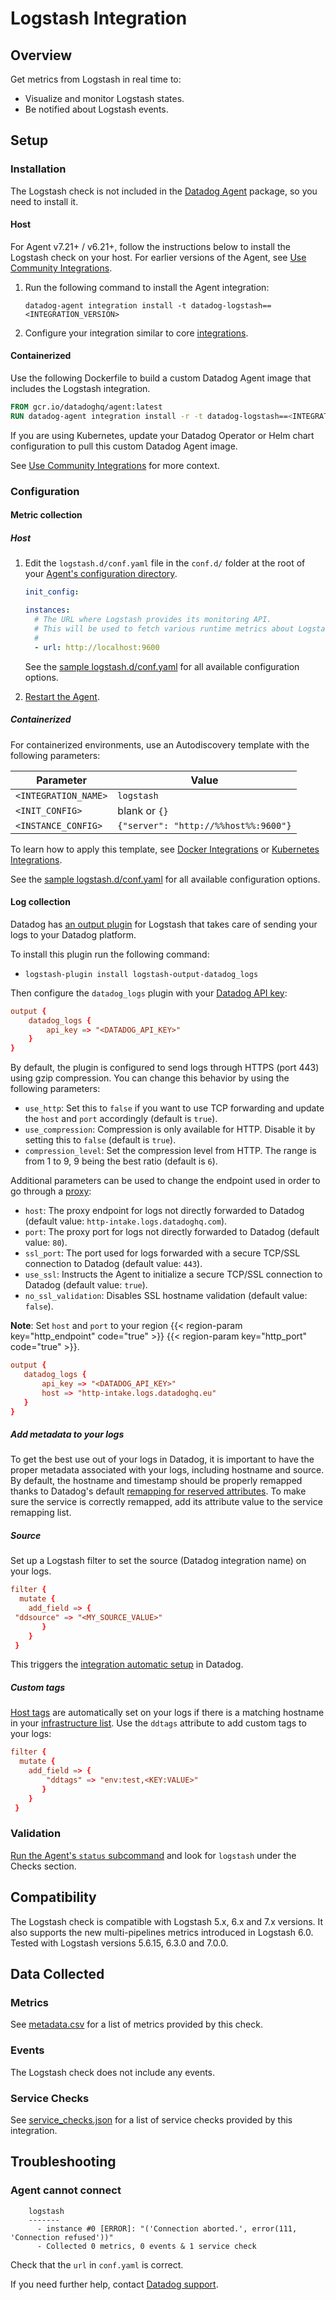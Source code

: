 # Logstash Integration

## Overview

Get metrics from Logstash in real time to:

- Visualize and monitor Logstash states.
- Be notified about Logstash events.

## Setup

### Installation

The Logstash check is not included in the [Datadog Agent][1] package, so you need to install it.

<!-- xxx tabs xxx -->
<!-- xxx tab "Host" xxx -->

#### Host

For Agent v7.21+ / v6.21+, follow the instructions below to install the Logstash check on your host. For earlier versions of the Agent, see [Use Community Integrations][2]. 

1. Run the following command to install the Agent integration:

   ```shell
   datadog-agent integration install -t datadog-logstash==<INTEGRATION_VERSION>
   ```

2. Configure your integration similar to core [integrations][3].

<!-- xxz tab xxx -->
<!-- xxx tab "Containerized" xxx -->

#### Containerized

Use the following Dockerfile to build a custom Datadog Agent image that includes the Logstash integration.

```dockerfile
FROM gcr.io/datadoghq/agent:latest
RUN datadog-agent integration install -r -t datadog-logstash==<INTEGRATION_VERSION>
```

If you are using Kubernetes, update your Datadog Operator or Helm chart configuration to pull this custom Datadog Agent image.

See [Use Community Integrations][2] for more context.

<!-- xxz tab xxx -->
<!-- xxz tabs xxx -->

### Configuration

#### Metric collection

<!-- xxx tabs xxx -->
<!-- xxx tab "Host" xxx -->

##### Host

1. Edit the `logstash.d/conf.yaml` file in the `conf.d/` folder at the root of your [Agent's configuration directory][4].

   ```yaml
   init_config:

   instances:
     # The URL where Logstash provides its monitoring API.
     # This will be used to fetch various runtime metrics about Logstash.
     #
     - url: http://localhost:9600
   ```

   See the [sample logstash.d/conf.yaml][5] for all available configuration options.

2. [Restart the Agent][6].

<!-- xxz tab xxx -->
<!-- xxx tab "Containerized" xxx -->

##### Containerized

For containerized environments, use an Autodiscovery template with the following parameters:

| Parameter            | Value                                |
| -------------------- | ------------------------------------ |
| `<INTEGRATION_NAME>` | `logstash`                           |
| `<INIT_CONFIG>`      | blank or `{}`                        |
| `<INSTANCE_CONFIG>`  | `{"server": "http://%%host%%:9600"}` |

To learn how to apply this template, see [Docker Integrations][7] or [Kubernetes Integrations][8].

See the [sample logstash.d/conf.yaml][5] for all available configuration options.

<!-- xxz tab xxx -->
<!-- xxz tabs xxx -->

#### Log collection

Datadog has [an output plugin][13] for Logstash that takes care of sending your logs to your Datadog platform.

To install this plugin run the following command:

- `logstash-plugin install logstash-output-datadog_logs`

Then configure the `datadog_logs` plugin with your [Datadog API key][14]:

```conf
output {
    datadog_logs {
        api_key => "<DATADOG_API_KEY>"
    }
}
```

By default, the plugin is configured to send logs through HTTPS (port 443) using gzip compression.
You can change this behavior by using the following parameters:

- `use_http`: Set this to `false` if you want to use TCP forwarding and update the `host` and `port` accordingly (default is `true`).
- `use_compression`: Compression is only available for HTTP. Disable it by setting this to `false` (default is `true`).
- `compression_level`: Set the compression level from HTTP. The range is from 1 to 9, 9 being the best ratio (default is `6`).

Additional parameters can be used to change the endpoint used in order to go through a [proxy][15]:

- `host`: The proxy endpoint for logs not directly forwarded to Datadog (default value: `http-intake.logs.datadoghq.com`).
- `port`: The proxy port for logs not directly forwarded to Datadog (default value: `80`).
- `ssl_port`: The port used for logs forwarded with a secure TCP/SSL connection to Datadog (default value: `443`).
- `use_ssl`: Instructs the Agent to initialize a secure TCP/SSL connection to Datadog (default value: `true`).
- `no_ssl_validation`: Disables SSL hostname validation (default value: `false`).

**Note**: Set `host` and `port` to your region {{< region-param key="http_endpoint" code="true" >}} {{< region-param key="http_port" code="true" >}}.

```conf
output {
   datadog_logs {
       api_key => "<DATADOG_API_KEY>"
       host => "http-intake.logs.datadoghq.eu"
   }
}
```

##### Add metadata to your logs

To get the best use out of your logs in Datadog, it is important to have the proper metadata associated with your logs, including hostname and source. By default, the hostname and timestamp should be properly remapped thanks to Datadog's default [remapping for reserved attributes][16]. To make sure the service is correctly remapped, add its attribute value to the service remapping list.

##### Source

Set up a Logstash filter to set the source (Datadog integration name) on your logs.

```conf
filter {
  mutate {
    add_field => {
 "ddsource" => "<MY_SOURCE_VALUE>"
       }
    }
 }
```

This triggers the [integration automatic setup][17] in Datadog.

##### Custom tags

[Host tags][18] are automatically set on your logs if there is a matching hostname in your [infrastructure list][19]. Use the `ddtags` attribute to add custom tags to your logs:

```conf
filter {
  mutate {
    add_field => {
        "ddtags" => "env:test,<KEY:VALUE>"
       }
    }
 }
```

### Validation

[Run the Agent's `status` subcommand][20] and look for `logstash` under the Checks section.

## Compatibility

The Logstash check is compatible with Logstash 5.x, 6.x and 7.x versions. It also supports the new multi-pipelines metrics introduced in Logstash 6.0. Tested with Logstash versions 5.6.15, 6.3.0 and 7.0.0.

## Data Collected

### Metrics

See [metadata.csv][21] for a list of metrics provided by this check.

### Events

The Logstash check does not include any events.

### Service Checks

See [service_checks.json][23] for a list of service checks provided by this integration.

## Troubleshooting

### Agent cannot connect

```text
    logstash
    -------
      - instance #0 [ERROR]: "('Connection aborted.', error(111, 'Connection refused'))"
      - Collected 0 metrics, 0 events & 1 service check
```

Check that the `url` in `conf.yaml` is correct.

If you need further help, contact [Datadog support][22].

[1]: https://app.datadoghq.com/account/settings/agent/latest
[2]: https://docs.datadoghq.com/agent/guide/use-community-integrations/
[3]: https://docs.datadoghq.com/getting_started/integrations/
[4]: https://docs.datadoghq.com/agent/guide/agent-configuration-files/#agent-configuration-directory
[5]: https://github.com/DataDog/integrations-extras/blob/master/logstash/datadog_checks/logstash/data/conf.yaml.example
[6]: https://docs.datadoghq.com/agent/guide/agent-commands/#start-stop-and-restart-the-agent
[7]: https://docs.datadoghq.com/containers/docker/integrations
[8]: https://docs.datadoghq.com/containers/kubernetes/integrations/
[13]: https://github.com/DataDog/logstash-output-datadog_logs
[14]: https://app.datadoghq.com/organization-settings/api-keys
[15]: https://docs.datadoghq.com/agent/proxy/#proxy-for-logs
[16]: /logs/#edit-reserved-attributes
[17]: /logs/processing/#integration-pipelines
[18]: /getting_started/tagging/assigning_tags
[19]: https://app.datadoghq.com/infrastructure
[20]: https://docs.datadoghq.com/agent/guide/agent-commands/#service-status
[21]: https://github.com/DataDog/integrations-extras/blob/master/logstash/metadata.csv
[22]: http://docs.datadoghq.com/help
[23]: https://github.com/DataDog/integrations-extras/blob/master/logstash/assets/service_checks.json